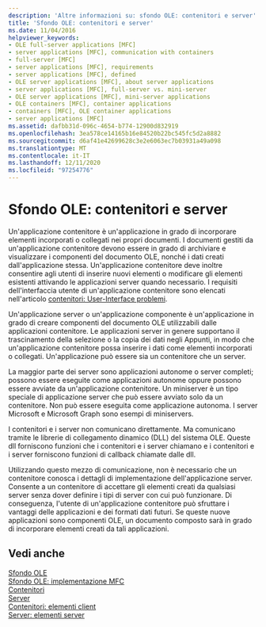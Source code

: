 ```yaml
---
description: 'Altre informazioni su: sfondo OLE: contenitori e server'
title: 'Sfondo OLE: contenitori e server'
ms.date: 11/04/2016
helpviewer_keywords:
- OLE full-server applications [MFC]
- server applications [MFC], communication with containers
- full-server [MFC]
- server applications [MFC], requirements
- server applications [MFC], defined
- OLE server applications [MFC], about server applications
- server applications [MFC], full-server vs. mini-server
- OLE server applications [MFC], mini-server applications
- OLE containers [MFC], container applications
- containers [MFC], OLE container applications
- server applications [MFC]
ms.assetid: dafbb31d-096c-4654-b774-12900d832919
ms.openlocfilehash: 3ea578ce14165b16e84520b22bc545fc5d2a8882
ms.sourcegitcommit: d6af41e42699628c3e2e6063ec7b03931a49a098
ms.translationtype: MT
ms.contentlocale: it-IT
ms.lasthandoff: 12/11/2020
ms.locfileid: "97254776"
---
```

# <a name="ole-background-containers-and-servers"></a>Sfondo OLE: contenitori e server

Un'applicazione contenitore è un'applicazione in grado di incorporare elementi incorporati o collegati nei propri documenti. I documenti gestiti da un'applicazione contenitore devono essere in grado di archiviare e visualizzare i componenti del documento OLE, nonché i dati creati dall'applicazione stessa. Un'applicazione contenitore deve inoltre consentire agli utenti di inserire nuovi elementi o modificare gli elementi esistenti attivando le applicazioni server quando necessario. I requisiti dell'interfaccia utente di un'applicazione contenitore sono elencati nell'articolo [contenitori: User-Interface problemi](containers-user-interface-issues.md).

Un'applicazione server o un'applicazione componente è un'applicazione in grado di creare componenti del documento OLE utilizzabili dalle applicazioni contenitore. Le applicazioni server in genere supportano il trascinamento della selezione o la copia dei dati negli Appunti, in modo che un'applicazione contenitore possa inserire i dati come elementi incorporati o collegati. Un'applicazione può essere sia un contenitore che un server.

La maggior parte dei server sono applicazioni autonome o server completi; possono essere eseguite come applicazioni autonome oppure possono essere avviate da un'applicazione contenitore. Un miniserver è un tipo speciale di applicazione server che può essere avviato solo da un contenitore. Non può essere eseguita come applicazione autonoma. I server Microsoft e Microsoft Graph sono esempi di miniservers.

I contenitori e i server non comunicano direttamente. Ma comunicano tramite le librerie di collegamento dinamico (DLL) del sistema OLE. Queste dll forniscono funzioni che i contenitori e i server chiamano e i contenitori e i server forniscono funzioni di callback chiamate dalle dll.

Utilizzando questo mezzo di comunicazione, non è necessario che un contenitore conosca i dettagli di implementazione dell'applicazione server. Consente a un contenitore di accettare gli elementi creati da qualsiasi server senza dover definire i tipi di server con cui può funzionare. Di conseguenza, l'utente di un'applicazione contenitore può sfruttare i vantaggi delle applicazioni e dei formati dati futuri. Se queste nuove applicazioni sono componenti OLE, un documento composto sarà in grado di incorporare elementi creati da tali applicazioni.

## <a name="see-also"></a>Vedi anche

[Sfondo OLE](ole-background.md)<br/>
[Sfondo OLE: implementazione MFC](ole-background-mfc-implementation.md)<br/>
[Contenitori](containers.md)<br/>
[Server](servers.md)<br/>
[Contenitori: elementi client](containers-client-items.md)<br/>
[Server: elementi server](servers-server-items.md)
